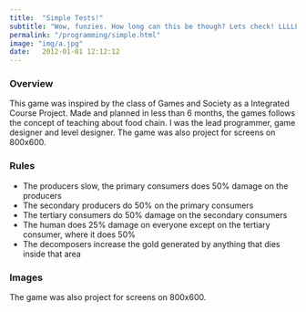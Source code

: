 ```yaml
---
title:  "Simple Tests!"
subtitle: "Wow, funzies. How long can this be though? Lets check! LLLLLLLLLLLLLLLLLLLLLLLLLLLLLLLLLLLLLLLLL! LLLLLLLLLLLLLLLLLLL! LLLLLLLLLLLLLLLLL! LLLLLLLLLLLLLLLLLLLLL! LLLLLLLLLLLLLLLLLLLLLLLLLLLLLL!LLLLLLLLLLLLLLLLLL!LLLLLLLLLLLLLLLL! MMMMMMMMMMMMM!"
permalink: "/programming/simple.html"
image: "img/a.jpg"
date:   2012-01-01 12:12:12
---
```


### Overview
This game was inspired by the class of Games and Society as a Integrated Course Project. Made and planned in less than 6 months, the games follows the concept of teaching about food chain. I was the lead programmer, game designer and level designer. The game was also project for screens on 800x600.

### Rules
- The producers slow, the primary consumers does 50% damage on the producers
- The secondary producers do 50% on the primary consumers
- The tertiary consumers do 50% damage on the secondary consumers
- The human does 25% damage on everyone except on the tertiary consumer, where it does 50%
- The decomposers increase the gold generated by anything that dies inside that area

### Images
The game was also project for screens on 800x600.